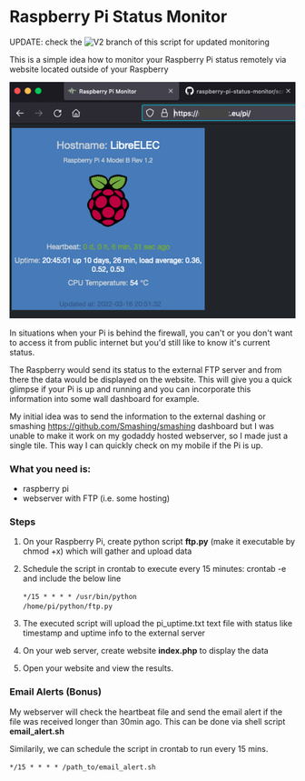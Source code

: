 <h1>Raspberry Pi Status Monitor</h1>

UPDATE: check the ![V2](https://github.com/kkuderko/raspberry-pi-status-monitor/tree/v2) branch of this script for updated monitoring

This is a simple idea how to monitor your Raspberry Pi status remotely via website located outside of your Raspberry

![alt text](https://github.com/kkuderko/raspberry-pi-status-monitor/blob/main/screenshot01.png)

In situations when your Pi is behind the firewall, you can't or you don't want to access it from public internet but you'd still like to know it's current status.

The Raspberry would send its status to the external FTP server and from there the data would be displayed on the website.
This will give you a quick glimpse if your Pi is up and running and you can incorporate this information into some wall dashboard for example.

My initial idea was to send the information to the external dashing or smashing https://github.com/Smashing/smashing dashboard but I was unable to make it work on my godaddy hosted webserver, so I made just a single tile. This way I can quickly check on my mobile if the Pi is up.

<h3>What you need is:</h3>

- raspberry pi
- webserver with FTP (i.e. some hosting)
 
<h3>Steps</h3>

1. On your Raspberry Pi, create python script <b>ftp.py</b> (make it executable by chmod +x) which will gather and upload data
2. Schedule the script in crontab to execute every 15 minutes: crontab -e and include the below line

    <code>*/15 * * * * /usr/bin/python /home/pi/python/ftp.py</code>

3. The executed script will upload the pi_uptime.txt text file with status like timestamp and uptime info to the external server
4. On your web server, create website <b>index.php</b> to display the data
5. Open your website and view the results.

<h3>Email Alerts (Bonus)</h3>
My webserver will check the heartbeat file and send the email alert if the file was received longer than 30min ago.
This can be done via shell script <b>email_alert.sh</b>

Similarily, we can schedule the script in crontab to run every 15 mins.

  <code>*/15 * * * * /path_to/email_alert.sh</code>
  
